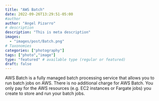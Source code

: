 ```yaml
---
title: "AWS Batch"
date: 2022-09-26T13:29:51-05:00
#author
author: "Angel Pizarro"
# description
description: "This is meta description"
images:
  - "images/post/Batch.png"
# Taxonomies
categories: ["photography"]
tags: ["photo","image"]
type: "featured" # available type (regular or featured)
draft: false
---
```


AWS Batch is a fully managed batch processing service that allows you to run batch jobs on AWS. There is no additional charge for AWS Batch. You only pay for the AWS resources (e.g. EC2 instances or Fargate jobs) you create to store and run your batch jobs.

